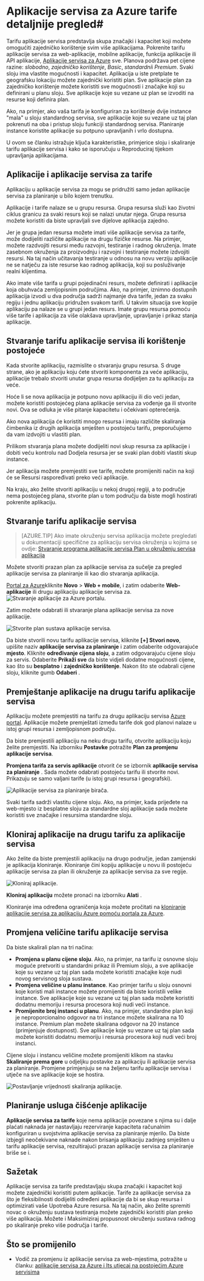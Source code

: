 <properties
    pageTitle="Aplikacije servisa za Azure tarife detaljnije pregled | Microsoft Azure"
    description="Saznajte kako se aplikacije servisa za tarife za posao aplikacije servisa za Azure te objašnjenje kako mogu pridonijeti sučelje za upravljanje."
    keywords="aplikacije servisa, azure aplikacije servisa, mjerilo skalabilni, plan aplikacije servisa, trošak servisa aplikacija"
    services="app-service"
    documentationCenter=""
    authors="btardif"
    manager="wpickett"
    editor=""/>

<tags
    ms.service="app-service"
    ms.workload="na"
    ms.tgt_pltfrm="na"
    ms.devlang="na"
    ms.topic="article"
    ms.date="10/13/2016"
    ms.author="byvinyal"/>

# <a name="azure-app-service-plans-in-depth-overview"></a>Aplikacije servisa za Azure tarife detaljnije pregled#

Tarifu aplikacije servisa predstavlja skupa značajki i kapacitet koji možete omogućiti zajedničko korištenje svim više aplikacijama. Pokrenite tarifu aplikacije servisa za web-aplikacije, mobilne aplikacije, funkcija aplikacije ili API aplikacije, [Aplikacije servisa za Azure](http://go.microsoft.com/fwlink/?LinkId=529714) sve. Planova podržava pet cijene razine: *slobodno*, *zajedničko korištenje*, *Basic*, *standardni*i *Premium*. Svaki sloju ima vlastite mogućnosti i kapacitet. Aplikacija u iste pretplate te geografsku lokaciju možete zajednički koristiti plan. Sve aplikacije plan za zajedničko korištenje možete koristiti sve mogućnosti i značajke koji su definirani u planu sloju. Sve aplikacije koje su vezane uz plan se izvoditi na resurse koji definira plan.

Ako, na primjer, ako vaša tarifa je konfiguriran za korištenje dvije instance "mala" u sloju standardnog servisa, sve aplikacije koje su vezane uz taj plan pokrenuti na oba i pristup sloju funkciji standardnog servisa. Planiranje instance koristite aplikacije su potpuno upravljanih i vrlo dostupna.

U ovom se članku istražuje ključa karakteristike, primjerice sloju i skaliranje tarifu aplikacije servisa i kako se isporučuju u Reproduciraj tijekom upravljanja aplikacijama.

## <a name="apps-and-app-service-plans"></a>Aplikacije i aplikacije servisa za tarife

Aplikaciju u aplikacije servisa za mogu se pridružiti samo jedan aplikacije servisa za planiranje u bilo kojem trenutku.

Aplikacije i tarife nalaze se u grupu resursa. Grupa resursa služi kao životni ciklus granicu za svaki resurs koji se nalazi unutar njega. Grupa resursa možete koristiti da biste upravljali sve dijelove aplikacija zajedno.

Jer je grupa jedan resursa možete imati više aplikacije servisa za tarife, može dodijeliti različite aplikacije na drugu fizičke resurse. Na primjer, možete razdvojiti resursi među razvojni, testiranje i radnog okruženja. Imate zasebnom okruženja za proizvodnju i razvojni i testiranje možete izdvojiti resursi. Na taj način učitavanja testiranje u odnosu na novu verziju aplikacije ne se natječu za iste resurse kao radnog aplikacija, koji su posluživanje realni klijentima.

Ako imate više tarifa u grupi pojedinačni resurs, možete definirati i aplikacije koja obuhvaća zemljopisnim područjima. Ako, na primjer, iznimno dostupnih aplikacija izvodi u dva područja sadrži najmanje dva tarife, jedan za svaku regiju i jednu aplikaciju pridružen svakom tarifi. U takvim situacija sve kopije aplikaciju pa nalaze se u grupi jedan resurs. Imate grupu resursa pomoću više tarife i aplikacija za više olakšava upravljanje, upravljanje i prikaz stanja aplikacije.

## <a name="create-an-app-service-plan-or-use-existing-one"></a>Stvaranje tarifu aplikacije servisa ili korištenje postojeće

Kada stvorite aplikaciju, razmislite o stvaranju grupu resursa. S druge strane, ako je aplikaciju koju ćete stvoriti komponenta za veće aplikaciju, aplikacije trebalo stvoriti unutar grupa resursa dodijeljen za tu aplikaciju za veće.

Hoće li se nova aplikacija je potpuno novu aplikaciju ili dio veći jedan, možete koristiti postojećeg plana aplikacije servisa za vođenje ga ili stvorite novi. Ova se odluka je više pitanje kapacitetu i očekivani opterećenja.

Ako nova aplikacija će koristiti mnogo resursa i imaju različite skaliranja čimbenika iz drugih aplikacija smješten u postojeću tarifu, preporučujemo da vam izdvojiti u vlastiti plan.

Prilikom stvaranja plana možete dodijeliti novi skup resursa za aplikacije i dobiti veću kontrolu nad Dodjela resursa jer se svaki plan dobiti vlastiti skup instance.

Jer aplikacija možete premjestiti sve tarife, možete promijeniti način na koji će se Resursi raspoređivati preko veći aplikacije.

Na kraju, ako želite stvoriti aplikaciju u nekoj drugoj regiji, a to područje nema postojećeg plana, stvorite plan u tom području da biste mogli hostirati pokrenite aplikaciju.

## <a name="create-an-app-service-plan"></a>Stvaranje tarifu aplikacije servisa

>[AZURE.TIP] Ako imate okruženju servisa aplikacija možete pregledati u dokumentaciji specifične za aplikaciju servisa okruženja u kojima se ovdje: [Stvaranje programa aplikacije servisa Plan u okruženju servisa aplikacija](../app-service-web/app-service-web-how-to-create-a-web-app-in-an-ase.md#createplan)

Možete stvoriti prazan plan za aplikacije servisa za sučelje za pregled aplikacije servisa za planiranje ili kao dio stvaranja aplikacija.

[Portal za Azure](https://portal.azure.com)kliknite **Novo** > **Web + mobile**, i zatim odaberite **Web-aplikacije** ili drugu aplikaciju aplikacije servisa za.
![Stvaranje aplikacije za Azure portalu.][createWebApp]

Zatim možete odabrati ili stvaranje plana aplikacije servisa za nove aplikacije.

 ![Stvorite plan sustava aplikacije servisa.][createASP]

Da biste stvorili novu tarifu aplikacije servisa, kliknite **[+] Stvori novo**, upišite naziv **aplikacije servisa za planiranje** i zatim odaberite odgovarajuće **mjesto**. Kliknite **određivanje cijena sloju**, a zatim odgovarajuću cijene sloju za servis. Odaberite **Prikaži sve** da biste vidjeli dodatne mogućnosti cijene, kao što su **besplatno** i **zajedničko korištenje**. Nakon što ste odabrali cijene sloju, kliknite gumb **Odaberi** .

## <a name="move-an-app-to-a-different-app-service-plan"></a>Premještanje aplikacije na drugu tarifu aplikacije servisa

Aplikaciju možete premjestiti na tarifu za drugu aplikaciju servisa [Azure portal](https://portal.azure.com). Aplikacije možete premještati između tarife dok god planovi nalaze u istoj grupi resursa i zemljopisnom području.

Da biste premjestili aplikaciju na neku drugu tarifu, otvorite aplikaciju koju želite premjestiti. Na izborniku **Postavke** potražite **Plan za promjenu aplikacije servisa**.

**Promjena tarifa za servis aplikacije** otvorit će se izbornik **aplikacije servisa za planiranje** . Sada možete odabrati postojeću tarifu ili stvorite novi. Prikazuju se samo valjani tarife (u istoj grupi resursa i geografski).

![Aplikacije servisa za planiranje birača.][change]

Svaki tarifa sadrži vlastitu cijene sloju. Ako, na primjer, kada prijeđete na web-mjesto iz besplatne sloju za standardne sloj aplikacije sada možete koristiti sve značajke i resursima standardne sloju.

## <a name="clone-an-app-to-a-different-app-service-plan"></a>Kloniraj aplikacije na drugu tarifu za aplikacije servisa
Ako želite da biste premjestili aplikaciju na drugo područje, jedan zamjenski je aplikacija kloniranje. Kloniranje čini kopiju aplikacije u novu ili postojeću aplikacije servisa za plan ili okruženje za aplikacije servisa za sve regije.

 ![Kloniraj aplikacije.][appclone]

**Kloniraj aplikaciju** možete pronaći na izborniku **Alati** .

Kloniranje ima određena ograničenja koja možete pročitati na [kloniranje aplikacije servisa za aplikaciju Azure pomoću portala za Azure](../app-service-web/app-service-web-app-cloning-portal.md).

## <a name="scale-an-app-service-plan"></a>Promjena veličine tarifu aplikacije servisa

Da biste skalirali plan na tri načina:

- **Promjena u planu cijene sloju**. Ako, na primjer, na tarifu iz osnovne sloju moguće pretvoriti u standardni prikaz ili Premium sloju, a sve aplikacije koje su vezane uz taj plan sada možete koristiti značajke koje nudi novog servisnog sloja sustava.
- **Promjena veličine u planu instance**. Kao primjer tarifu u sloju osnovni koje koristi mali instance možete promijeniti da biste koristili velike instance. Sve aplikacije koje su vezane uz taj plan sada možete koristiti dodatnu memoriju i resursa procesora koji nudi veći instance.
- **Promijenite broj instanci u planu**. Ako, na primjer, standardne plan koji je neproporcionalno odgovor na tri instance možete skalirana na 10 instance. Premium plan možete skalirana odgovor na 20 instance (primjenjuje dostupnost). Sve aplikacije koje su vezane uz taj plan sada možete koristiti dodatnu memoriju i resursa procesora koji nudi veći broj instanci.

Cijene sloju i instancu veličine možete promijeniti klikom na stavku **Skaliranje prema gore** u odjeljku postavke za aplikaciju ili aplikacije servisa za planiranje. Promjene primjenjuju se na željenu tarifu aplikacije servisa i utječe na sve aplikacije koje se hostira.

 ![Postavljanje vrijednosti skaliranja aplikacije.][pricingtier]

## <a name="app-service-plan-cleanup"></a>Planiranje usluga čišćenje aplikacije
**Aplikacije servisa za tarife** koje nema aplikacije povezane s njima su i dalje plaćati naknada jer nastavljaju rezerviranje kapaciteta računalnim konfiguriran u svojstvima aplikacije servisa za planiranje mjerilo.
Da biste izbjegli neočekivane naknade nakon brisanja aplikaciju zadnjeg smješten u tarifu aplikacije servisa, rezultirajući prazan aplikacije servisa za planiranje briše se i.


## <a name="summary"></a>Sažetak

Aplikacije servisa za tarife predstavljaju skupa značajki i kapacitet koji možete zajednički koristiti putem aplikacije. Tarife za aplikacije servisa za što je fleksibilnosti dodijeliti određeni aplikacije da bi se skup resursa i optimizirati vaše Upotreba Azure resursa. Na taj način, ako želite spremiti novac o okruženju sustava testiranja možete zajednički koristiti plan preko više aplikacija. Možete i Maksimiziraj propusnost okruženju sustava radnog po skaliranje preko više područja i tarife.

## <a name="whats-changed"></a>Što se promijenilo

* Vodič za promjenu iz aplikacije servisa za web-mjestima, potražite u članku: [aplikacije servisa za Azure i Its utjecaj na postojećim Azure servisima](http://go.microsoft.com/fwlink/?LinkId=529714)

[pricingtier]: ./media/azure-web-sites-web-hosting-plans-in-depth-overview/appserviceplan-pricingtier.png
[assign]: ./media/azure-web-sites-web-hosting-plans-in-depth-overview/assing-appserviceplan.png
[change]: ./media/azure-web-sites-web-hosting-plans-in-depth-overview/change-appserviceplan.png
[createASP]: ./media/azure-web-sites-web-hosting-plans-in-depth-overview/create-appserviceplan.png
[createWebApp]: ./media/azure-web-sites-web-hosting-plans-in-depth-overview/create-web-app.png
[appclone]: ./media/azure-web-sites-web-hosting-plans-in-depth-overview/app-clone.png
